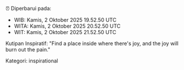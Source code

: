 ⏰ Diperbarui pada:
- WIB: Kamis, 2 Oktober 2025 19.52.50 UTC
- WITA: Kamis, 2 Oktober 2025 20.52.50 UTC
- WIT: Kamis, 2 Oktober 2025 21.52.50 UTC

Kutipan Inspiratif:
"Find a place inside where there's joy, and the joy will burn out the pain."


Kategori: inspirational

